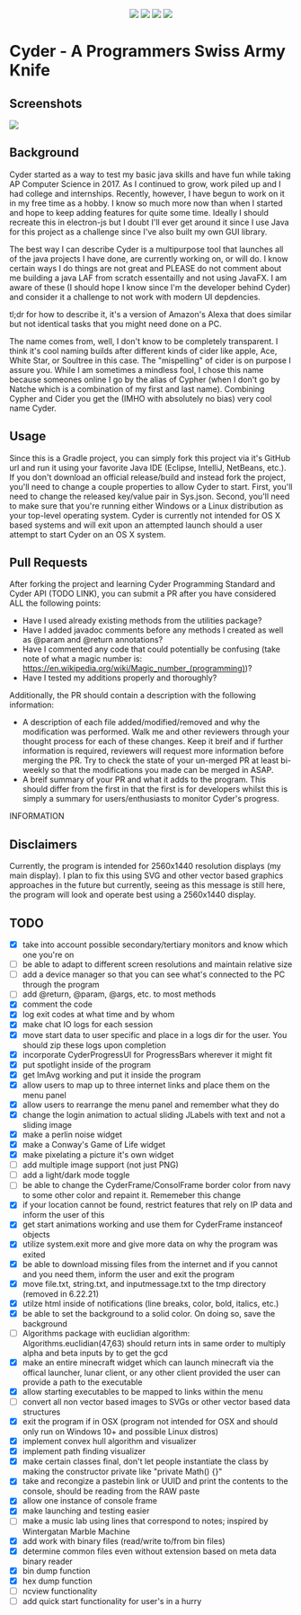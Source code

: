 <p align="center">
<a>
<img  src="https://img.shields.io/github/license/NathanCheshire/Cyder?color=26A8FF&style=for-the-badge"/>
</a>
<a>
<img  src="https://img.shields.io/github/issues/NathanCheshire/Cyder?color=26A8FF&style=for-the-badge"/>
</a>
<a>
<img  src="https://img.shields.io/tokei/lines/Github.com/NathanCheshire/Cyder?color=26A8FF&style=for-the-badge"/>
</a>
<a>
<img  src="https://img.shields.io/github/repo-size/NathanCheshire/Cyder?color=26A8FF&style=for-the-badge"/>
</a>
</p>

# Cyder - A Programmers Swiss Army Knife

## Screenshots
<img src="https://i.imgur.com/IgwRizU.png" data-canonical-src="https://i.imgur.com/IgwRizU.png"/>

## Background

Cyder started as a way to test my basic java skills and have fun while taking AP Computer Science in 2017. As I continued to grow, work piled up and I had college and internships. Recently, however, I have begun to work on it in my free time as a hobby. I know so much more now than when I started and hope to keep adding features for quite some time. Ideally I should recreate this in electron-js but I doubt I'll ever get around it since I use Java for this project as a challenge since I've also built my own GUI library.

The best way I can describe Cyder is a multipurpose tool that launches all of the java projects I have done, are currently working on, or will do. I know certain ways I do things are not great and PLEASE do not comment about me building a java LAF from scratch essentailly and not using JavaFX. I am aware of these (I should hope I know since I'm the developer behind Cyder) and consider it a challenge to not work with modern UI depdencies.

tl;dr for how to describe it, it's a version of Amazon's Alexa that does similar but not identical tasks that you might need done on a PC.

The name comes from, well, I don't know to be completely transparent. I think it's cool naming builds after different kinds of cider like apple, Ace, White Star, or Soultree in this case. The "mispelling" of cider is on purpose I assure you. While I am sometimes a mindless fool, I chose this name because someones online I go by the alias of Cypher (when I don't go by Natche which is a combination of my first and last name). Combining Cypher and Cider you get the (IMHO with absolutely no bias) very cool name Cyder.

## Usage

Since this is a Gradle project, you can simply fork this project via it's GitHub url and run it using your favorite Java IDE (Eclipse, IntelliJ, NetBeans, etc.). If you don't download an official release/build and instead fork the project, you'll need to change a couple properties to allow Cyder to start. First, you'll need to change the released key/value pair in Sys.json. Second, you'll need to make sure that you're running either Windows or a Linux distribution as your top-level operating system. Cyder is currently not intended for OS X based systems and will exit upon an attempted launch should a user attempt to start Cyder on an OS X system.

## Pull Requests

After forking the project and learning Cyder Programming Standard and Cyder API (TODO LINK), you can submit a PR after you have considered ALL the following points:

* Have I used already existing methods from the utilities package?
* Have I added javadoc comments before any methods I created as well as @param and @return annotations?
* Have I commented any code that could potentially be confusing (take note of what a magic number is: https://en.wikipedia.org/wiki/Magic_number_(programming))?
* Have I tested my additions properly and thoroughly? 

Additionally, the PR should contain a description with the following information:

* A description of each file added/modified/removed and why the modification was performed. Walk me and other reviewers through your thought process for each of these changes. Keep it breif and if further information is required, reviewers will request more information before merging the PR. Try to check the state of your un-merged PR at least bi-weekly so that the modifications you made can be merged in ASAP.
* A breif summary of your PR and what it adds to the program. This should differ from the first in that the first is for developers whilst this is simply a summary for users/enthusiasts to monitor Cyder's progress.

INFORMATION

## Disclaimers

Currently, the program is intended for 2560x1440 resolution displays (my main display). I plan to fix this using SVG and other vector based graphics approaches in the future but currently, seeing as this message is still here, the program will look and operate best using a 2560x1440 display.

## TODO

- [x]  take into account possible secondary/tertiary monitors and know which one you're on
- [ ]  be able to adapt to different screen resolutions and maintain relative size
- [ ]  add a device manager so that you can see what's connected to the PC through the program
- [ ]  add @return, @param, @args, etc. to most methods
- [x]  comment the code
- [x]  log exit codes at what time and by whom
- [x]  make chat IO logs for each session
- [x]  move start data to user specific and place in a logs dir for the user. You should zip these logs upon completion
- [x]  incorporate CyderProgressUI for ProgressBars wherever it might fit
- [x]  put spotlight inside of the program
- [x]  get ImAvg working and put it inside the program
- [x]  allow users to map up to three internet links and place them on the menu panel
- [x]  allow users to rearrange the menu panel and remember what they do
- [x]  change the login animation to actual sliding JLabels with text and not a sliding image
- [x]  make a perlin noise widget
- [x]  make a Conway's Game of Life widget
- [x]  make pixelating a picture it's own widget
- [ ]  add multiple image support (not just PNG)
- [ ]  add a light/dark mode toggle
- [ ]  be able to change the CyderFrame/ConsolFrame border color from navy to some other color and repaint it. Rememeber this change
- [x]  if your location cannot be found, restrict features that rely on IP data and inform the user of this
- [x]  get start animations working and use them for CyderFrame instanceof objects
- [x]  utilize system.exit more and give more data on why the program was exited
- [x]  be able to download missing files from the internet and if you cannot and you need them, inform the user and exit the program
- [x]  move file.txt, string.txt, and inputmessage.txt to the tmp directory (removed in 6.22.21)
- [x]  utilze html inside of notifications (line breaks, color, bold, italics, etc.)
- [x]  be able to set the background to a solid color. On doing so, save the background
- [ ]  Algorithms package with euclidian algorithm: Algorithms.euclidian(47,63) should return ints in same order to multiply alpha and beta inputs by to get the gcd
- [x]  make an entire minecraft widget which can launch minecraft via the offical launcher, lunar client, or any other client provided the user can provide a path to the executable
- [x]  allow starting executables to be mapped to links within the menu
- [ ]  convert all non vector based images to SVGs or other vector based data structures
- [x]  exit the program if in OSX (program not intended for OSX and should only run on Windows 10+ and possible Linux distros)
- [x]  implement convex hull algorithm and visualizer
- [x]  implement path finding visualizer
- [x]  make certain classes final, don't let people instantiate the class by making the constructor private like "private Math() {}"
- [x]  take and recongize a pastebin link or UUID and print the contents to the console, should be reading from the RAW paste
- [x]  allow one instance of console frame
- [x]  make launching and testing easier
- [ ]  make a music lab using lines that correspond to notes; inspired by Wintergatan Marble Machine
- [x]  add work with binary files (read/write to/from bin files)
- [x]  determine common files even without extension based on meta data binary reader
- [x]  bin dump function
- [x]  hex dump function
- [ ]  ncview functionality
- [ ]  add quick start functionality for user's in a hurry
